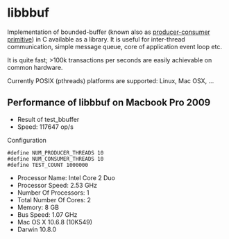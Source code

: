 # libbbuf

Implementation of bounded-buffer (known also as [producer-consumer primitive](http://en.wikipedia.org/wiki/Producer–consumer_problem)) in C available as a library.
It is useful for inter-thread communication, simple message queue, core of application event loop etc.

It is quite fast; >100k transactions per seconds are easily achievable on common hardware.

Currently POSIX (pthreads) platforms are supported: Linux, Mac OSX, ...


## Performance of libbbuf on Macbook Pro 2009

* Result of test_bbuffer
* Speed: 117647 op/s

Configuration
```
#define NUM_PRODUCER_THREADS 10
#define NUM_CONSUMER_THREADS 10
#define TEST_COUNT 1000000
```

* Processor Name:	Intel Core 2 Duo
* Processor Speed:	2.53 GHz
* Number Of Processors:	1
* Total Number Of Cores:	2
* Memory:	8 GB
* Bus Speed:	1.07 GHz
* Mac OS X 10.6.8 (10K549)
* Darwin 10.8.0
